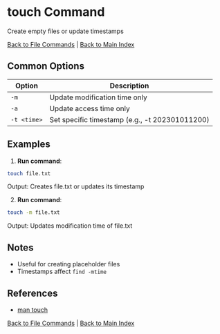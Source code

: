 # touch Command

Create empty files or update timestamps

[Back to File Commands](./index.md) | [Back to Main Index](../../README.md)

## Common Options

| Option | Description |
|--------|-------------|
| `-m` | Update modification time only |
| `-a` | Update access time only |
| `-t <time>` | Set specific timestamp (e.g., -t 202301011200) |

## Examples
1. **Run command**:
```bash
touch file.txt
```
Output: Creates file.txt or updates its timestamp

2. **Run command**:
```bash
touch -m file.txt
```
Output: Updates modification time of file.txt


## Notes
- Useful for creating placeholder files
- Timestamps affect `find -mtime`

## References
- [man touch](https://man7.org/linux/man-pages/man1/touch.1.html)

[Back to File Commands](../index.md) | [Back to Main Index](../../README.md)